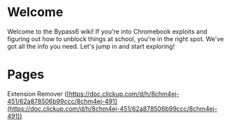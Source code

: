 # Welcome

Welcome to the Bypass6 wiki! If you're into Chromebook exploits and figuring out how to unblock things at school, you're in the right spot. We've got all the info you need. Let's jump in and start exploring!

# Pages

Extension Remover ([https://doc.clickup.com/d/h/8chm4ej-451/62a878506b99ccc/8chm4ej-491](https://doc.clickup.com/d/h/8chm4ej-451/62a878506b99ccc/8chm4ej-491))
